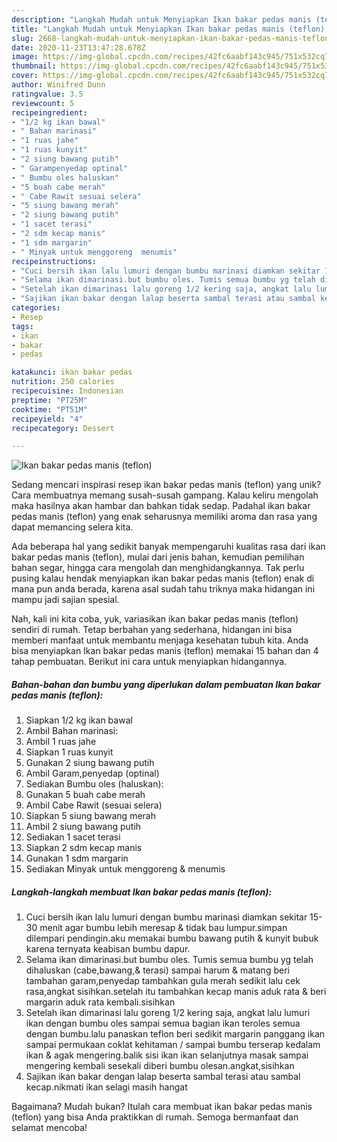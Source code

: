 ```yaml
---
description: "Langkah Mudah untuk Menyiapkan Ikan bakar pedas manis (teflon), Lezat"
title: "Langkah Mudah untuk Menyiapkan Ikan bakar pedas manis (teflon), Lezat"
slug: 2668-langkah-mudah-untuk-menyiapkan-ikan-bakar-pedas-manis-teflon-lezat
date: 2020-11-23T13:47:28.678Z
image: https://img-global.cpcdn.com/recipes/42fc6aabf143c945/751x532cq70/ikan-bakar-pedas-manis-teflon-foto-resep-utama.jpg
thumbnail: https://img-global.cpcdn.com/recipes/42fc6aabf143c945/751x532cq70/ikan-bakar-pedas-manis-teflon-foto-resep-utama.jpg
cover: https://img-global.cpcdn.com/recipes/42fc6aabf143c945/751x532cq70/ikan-bakar-pedas-manis-teflon-foto-resep-utama.jpg
author: Winifred Dunn
ratingvalue: 3.5
reviewcount: 5
recipeingredient:
- "1/2 kg ikan bawal"
- " Bahan marinasi"
- "1 ruas jahe"
- "1 ruas kunyit"
- "2 siung bawang putih"
- " Garampenyedap optinal"
- " Bumbu oles haluskan"
- "5 buah cabe merah"
- " Cabe Rawit sesuai selera"
- "5 siung bawang merah"
- "2 siung bawang putih"
- "1 sacet terasi"
- "2 sdm kecap manis"
- "1 sdm margarin"
- " Minyak untuk menggoreng  menumis"
recipeinstructions:
- "Cuci bersih ikan lalu lumuri dengan bumbu marinasi diamkan sekitar 15-30 menit agar bumbu lebih meresap &amp; tidak bau lumpur.simpan dilempari pendingin.aku memakai bumbu bawang putih &amp; kunyit bubuk karena ternyata keabisan bumbu dapur."
- "Selama ikan dimarinasi.but bumbu oles. Tumis semua bumbu yg telah dihaluskan (cabe,bawang,&amp; terasi) sampai harum &amp; matang beri tambahan garam,penyedap tambahkan gula merah sedikit lalu cek rasa,angkat sisihkan.setelah itu tambahkan kecap manis aduk rata &amp; beri margarin aduk rata kembali.sisihkan"
- "Setelah ikan dimarinasi lalu goreng 1/2 kering saja, angkat lalu lumuri ikan dengan bumbu oles sampai semua bagian ikan teroles semua dengan bumbu.lalu panaskan teflon beri sedikit margarin panggang ikan sampai permukaan coklat kehitaman / sampai bumbu terserap kedalam ikan &amp; agak mengering.balik sisi ikan ikan selanjutnya masak sampai mengering kembali sesekali diberi bumbu olesan.angkat,sisihkan"
- "Sajikan ikan bakar dengan lalap beserta sambal terasi atau sambal kecap.nikmati ikan selagi masih hangat"
categories:
- Resep
tags:
- ikan
- bakar
- pedas

katakunci: ikan bakar pedas 
nutrition: 250 calories
recipecuisine: Indonesian
preptime: "PT25M"
cooktime: "PT51M"
recipeyield: "4"
recipecategory: Dessert

---
```



![Ikan bakar pedas manis (teflon)](https://img-global.cpcdn.com/recipes/42fc6aabf143c945/751x532cq70/ikan-bakar-pedas-manis-teflon-foto-resep-utama.jpg)

Sedang mencari inspirasi resep ikan bakar pedas manis (teflon) yang unik? Cara membuatnya memang susah-susah gampang. Kalau keliru mengolah maka hasilnya akan hambar dan bahkan tidak sedap. Padahal ikan bakar pedas manis (teflon) yang enak seharusnya memiliki aroma dan rasa yang dapat memancing selera kita.

Ada beberapa hal yang sedikit banyak mempengaruhi kualitas rasa dari ikan bakar pedas manis (teflon), mulai dari jenis bahan, kemudian pemilihan bahan segar, hingga cara mengolah dan menghidangkannya. Tak perlu pusing kalau hendak menyiapkan ikan bakar pedas manis (teflon) enak di mana pun anda berada, karena asal sudah tahu triknya maka hidangan ini mampu jadi sajian spesial.




Nah, kali ini kita coba, yuk, variasikan ikan bakar pedas manis (teflon) sendiri di rumah. Tetap berbahan yang sederhana, hidangan ini bisa memberi manfaat untuk membantu menjaga kesehatan tubuh kita. Anda bisa menyiapkan Ikan bakar pedas manis (teflon) memakai 15 bahan dan 4 tahap pembuatan. Berikut ini cara untuk menyiapkan hidangannya.

<!--inarticleads1-->

##### Bahan-bahan dan bumbu yang diperlukan dalam pembuatan Ikan bakar pedas manis (teflon):

1. Siapkan 1/2 kg ikan bawal
1. Ambil  Bahan marinasi:
1. Ambil 1 ruas jahe
1. Siapkan 1 ruas kunyit
1. Gunakan 2 siung bawang putih
1. Ambil  Garam,penyedap (optinal)
1. Sediakan  Bumbu oles (haluskan):
1. Gunakan 5 buah cabe merah
1. Ambil  Cabe Rawit (sesuai selera)
1. Siapkan 5 siung bawang merah
1. Ambil 2 siung bawang putih
1. Sediakan 1 sacet terasi
1. Siapkan 2 sdm kecap manis
1. Gunakan 1 sdm margarin
1. Sediakan  Minyak untuk menggoreng &amp; menumis




<!--inarticleads2-->

##### Langkah-langkah membuat Ikan bakar pedas manis (teflon):

1. Cuci bersih ikan lalu lumuri dengan bumbu marinasi diamkan sekitar 15-30 menit agar bumbu lebih meresap &amp; tidak bau lumpur.simpan dilempari pendingin.aku memakai bumbu bawang putih &amp; kunyit bubuk karena ternyata keabisan bumbu dapur.
1. Selama ikan dimarinasi.but bumbu oles. Tumis semua bumbu yg telah dihaluskan (cabe,bawang,&amp; terasi) sampai harum &amp; matang beri tambahan garam,penyedap tambahkan gula merah sedikit lalu cek rasa,angkat sisihkan.setelah itu tambahkan kecap manis aduk rata &amp; beri margarin aduk rata kembali.sisihkan
1. Setelah ikan dimarinasi lalu goreng 1/2 kering saja, angkat lalu lumuri ikan dengan bumbu oles sampai semua bagian ikan teroles semua dengan bumbu.lalu panaskan teflon beri sedikit margarin panggang ikan sampai permukaan coklat kehitaman / sampai bumbu terserap kedalam ikan &amp; agak mengering.balik sisi ikan ikan selanjutnya masak sampai mengering kembali sesekali diberi bumbu olesan.angkat,sisihkan
1. Sajikan ikan bakar dengan lalap beserta sambal terasi atau sambal kecap.nikmati ikan selagi masih hangat




Bagaimana? Mudah bukan? Itulah cara membuat ikan bakar pedas manis (teflon) yang bisa Anda praktikkan di rumah. Semoga bermanfaat dan selamat mencoba!
